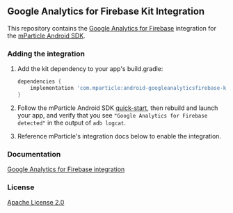 ## Google Analytics for Firebase Kit Integration

This repository contains the [Google Analytics for Firebase](https://firebase.google.com/docs/analytics/android/start) integration for the [mParticle Android SDK](https://github.com/mParticle/mparticle-android-sdk).

### Adding the integration

1. Add the kit dependency to your app's build.gradle:

    ```groovy
    dependencies {
        implementation 'com.mparticle:android-googleanalyticsfirebase-kit:5+'
    }
    ```
2. Follow the mParticle Android SDK [quick-start](https://github.com/mParticle/mparticle-android-sdk), then rebuild and launch your app, and verify that you see `"Google Analytics for Firebase detected"` in the output of `adb logcat`.
3. Reference mParticle's integration docs below to enable the integration.

### Documentation

[Google Analytics for Firebase integration](http://docs.mparticle.com/integrations/firebase)

### License

[Apache License 2.0](http://www.apache.org/licenses/LICENSE-2.0)
